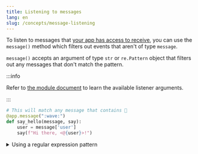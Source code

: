 ```yaml
---
title: Listening to messages
lang: en
slug: /concepts/message-listening
---
```


To listen to messages that [your app has access to receive](https://api.slack.com/messaging/retrieving#permissions), you can use the `message()` method which filters out events that aren't of type `message`.

`message()` accepts an argument of type `str` or `re.Pattern` object that filters out any messages that don't match the pattern.

:::info

Refer to [the module document](https://slack.dev/bolt-python/api-docs/slack_bolt/kwargs_injection/args.html) to learn the available listener arguments.

:::

```python
# This will match any message that contains 👋
@app.message(":wave:")
def say_hello(message, say):
    user = message['user']
    say(f"Hi there, <@{user}>!")
```

<details>
<summary >
Using a regular expression pattern
</summary>

The `re.compile()` method can be used instead of a string for more granular matching.

```python
import re

@app.message(re.compile("(hi|hello|hey)"))
def say_hello_regex(say, context):
    # regular expression matches are inside of context.matches
    greeting = context['matches'][0]
    say(f"{greeting}, how are you?")
```

</details>